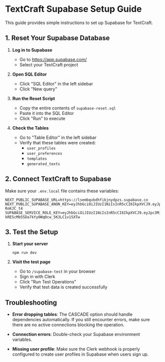 # TextCraft Supabase Setup Guide

This guide provides simple instructions to set up Supabase for TextCraft.

## 1. Reset Your Supabase Database

1. **Log in to Supabase**
   - Go to https://app.supabase.com/
   - Select your TextCraft project

2. **Open SQL Editor**
   - Click "SQL Editor" in the left sidebar
   - Click "New query"

3. **Run the Reset Script**
   - Copy the entire contents of `supabase-reset.sql`
   - Paste it into the SQL Editor
   - Click "Run" to execute

4. **Check the Tables**
   - Go to "Table Editor" in the left sidebar
   - Verify that these tables were created:
     - `user_profiles`
     - `user_preferences`
     - `templates`
     - `generated_texts`

## 2. Connect TextCraft to Supabase

Make sure your `.env.local` file contains these variables:

```
NEXT_PUBLIC_SUPABASE_URL=https://lsembqvbdhfikjnydpzs.supabase.co
NEXT_PUBLIC_SUPABASE_ANON_KEY=eyJhbGciOiJIUzI1NiIsInR5cCI6IkpXVCJ9.eyJpc3MiOiJzdXBhYmFzZSIsInJlZiI6ImxzZW1icXZiZGhmaWtqbnlkcHpzIiwicm9sZSI6ImFub24iLCJpYXQiOjE3NDE1ODY1MTIsImV4cCI6MjA1NzE2MjUxMn0._lAJjr_V_UJP30gpNsMILcsdkp6oGfLDj5-RoKJC_t4
SUPABASE_SERVICE_ROLE_KEY=eyJhbGciOiJIUzI1NiIsInR5cCI6IkpXVCJ9.eyJpc3MiOiJzdXBhYmFzZSIsInJlZiI6ImxzZW1icXZiZGhmaWtqbnlkcHpzIiwicm9sZSI6InNlcnZpY2Vfcm9sZSIsImlhdCI6MTc0MTU4NjUxMiwiZXhwIjoyMDU3MTYyNTEyfQ.7TIooG9V-kREScMb5SDa7kYy0Wq0cw_5K3LC1v1SXTw
```

## 3. Test the Setup

1. **Start your server**
   ```
   npm run dev
   ```

2. **Visit the test page**
   - Go to `/supabase-test` in your browser
   - Sign in with Clerk
   - Click "Run Test Operations"
   - Verify that test data is created successfully

## Troubleshooting

- **Error dropping tables**: The CASCADE option should handle dependencies automatically. If you still encounter errors, make sure there are no active connections blocking the operation.

- **Connection errors**: Double-check your Supabase environment variables.

- **Missing user profile**: Make sure the Clerk webhook is properly configured to create user profiles in Supabase when users sign up. 